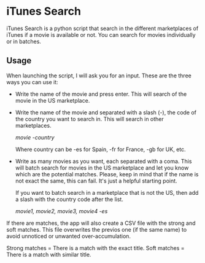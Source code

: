 # iTunes Search

iTunes Search is a python script that search in the different marketplaces of iTunes if a movie is available or not. You can search for movies individually or in batches.


## Usage

When launching the script, I will ask you for an input. These are the three ways you can use it:

- Write the name of the movie and press enter. This will search of the movie in the US marketplace.

- Write the name of the movie and separated with a slash (-), the code of the country you want to search in. This will search in other marketplaces.

    *movie -country*

    Where country can be -es for Spain, -fr for France, -gb for UK, etc.

- Write as many movies as you want, each separated with a coma. This will batch search for movies in the US marketplace and let you know which are the potential matches. Please, keep in mind that if the name is not exact the same, this can fail. It's just a helpful starting point. 
    
    If you want to batch search in a marketplace that is not the US, then add a slash with the country code after the list.

    *movie1, movie2, movie3, movie4 -es*


If there are matches, the app will also create a CSV file with the strong and soft matches. This file overwrites the previos one (if the same name) to avoid unnoticed or unwanted over-accumulation.

Strong matches = There is a match with the exact title.
Soft matches = There is a match with similar title.
